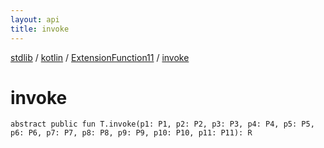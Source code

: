 ```yaml
---
layout: api
title: invoke
---
```

[stdlib](../../index.html) / [kotlin](../index.html) / [ExtensionFunction11](index.html) / [invoke](invoke.html)

# invoke

```
abstract public fun T.invoke(p1: P1, p2: P2, p3: P3, p4: P4, p5: P5, p6: P6, p7: P7, p8: P8, p9: P9, p10: P10, p11: P11): R
```
